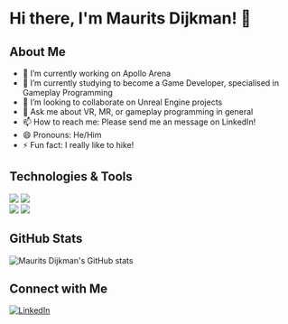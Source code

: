 # Hi there, I'm Maurits Dijkman! 👋

## About Me
- 🔭 I’m currently working on Apollo Arena
- 🌱 I’m currently studying to become a Game Developer, specialised in Gameplay Programming
- 👯 I’m looking to collaborate on Unreal Engine projects
- 💬 Ask me about VR, MR, or gameplay programming in general
- 📫 How to reach me: Please send me an message on LinkedIn!
- 😄 Pronouns: He/Him
- ⚡ Fun fact: I really like to hike!

## Technologies & Tools
![](https://img.shields.io/badge/Code-C%23-informational?style=flat&logo=c-sharp&logoColor=white&color=239120)
![](https://img.shields.io/badge/Code-C%2B%2B-informational?style=flat&logo=c%2B%2B&logoColor=white&color=00599C)
<br>
![](https://img.shields.io/badge/Tools-Unity-informational?style=flat&logo=unity&logoColor=white&color=black)
![](https://img.shields.io/badge/Tools-Unreal%20Engine-informational?style=flat&logo=unreal-engine&logoColor=white&color=0E1128)

## GitHub Stats
![Maurits Dijkman's GitHub stats](https://github-readme-stats.vercel.app/api?username=mauritsdijkman&show_icons=true&theme=radical)

## Connect with Me
[![LinkedIn][3.2]][3]

<!-- Icons -->
[3.2]: https://raw.githubusercontent.com/MartinHeinz/MartinHeinz/master/linkedin-3-16.png "https://www.linkedin.com/in/maurits-dijkman/"

<!-- Links to your social media accounts -->
[3]: https://www.linkedin.com/in/maurits-dijkman/
